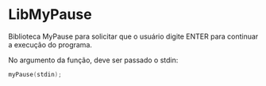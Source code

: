 # LibMyPause
Biblioteca MyPause para solicitar que o usuário digite ENTER para continuar a execução do programa.

No argumento da função, deve ser passado o stdin:
  ```C
  myPause(stdin);
  ```
